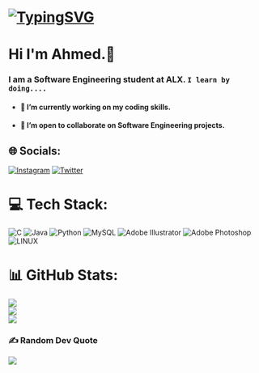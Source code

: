 # [![TypingSVG](https://readme-typing-svg.demolab.com?lines=Hey!+You+Are+Welcome+To+My+Profile;My+Name+Is+ِAHMED;I+Am+Passionate+About+Coding;I+Learn+By+Doing)](https://git.io/typing-svg)
# Hi I'm Ahmed.👋

### I am a Software Engineering student at ALX. `I learn by doing....`

- #### 🔭 I’m currently working on my coding skills.
- #### 👯 I’m open to collaborate on Software Engineering projects.
## 🌐 Socials:
[![Instagram](https://img.shields.io/badge/Instagram-%23E4405F.svg?logo=Instagram&logoColor=white)](https://instagram.com/a_kdry) [![Twitter](https://img.shields.io/badge/Twitter-%231DA1F2.svg?logo=Twitter&logoColor=white)](https://twitter.com/a_kdry) 

# 💻 Tech Stack:
![C](https://img.shields.io/badge/c-%2300599C.svg?style=flat&logo=c&logoColor=white) ![Java](https://img.shields.io/badge/java-%23ED8B00.svg?style=flat&logo=java&logoColor=white) ![Python](https://img.shields.io/badge/python-3670A0?style=flat&logo=python&logoColor=ffdd54) ![MySQL](https://img.shields.io/badge/mysql-%2300f.svg?style=flat&logo=mysql&logoColor=white) ![Adobe Illustrator](https://img.shields.io/badge/adobeillustrator-%23FF9A00.svg?style=flat&logo=adobeillustrator&logoColor=white) ![Adobe Photoshop](https://img.shields.io/badge/adobephotoshop-%2331A8FF.svg?style=flat&logo=adobephotoshop&logoColor=white) ![LINUX](https://img.shields.io/badge/Linux-FCC624?style=flat&logo=linux&logoColor=black)
# 📊 GitHub Stats:
![](https://github-readme-stats.vercel.app/api?username=akdry&theme=dark&hide_border=false&include_all_commits=false&count_private=false)<br/>
![](https://github-readme-streak-stats.herokuapp.com/?user=akdry&theme=dark&hide_border=false)<br/>
![](https://github-readme-stats.vercel.app/api/top-langs/?username=akdry&theme=dark&hide_border=false&include_all_commits=false&count_private=false&layout=compact)

### ✍️ Random Dev Quote
![](https://quotes-github-readme.vercel.app/api?type=vetical&theme=dark)

<!-- Proudly created with GPRM ( https://gprm.itsvg.in ) -->
